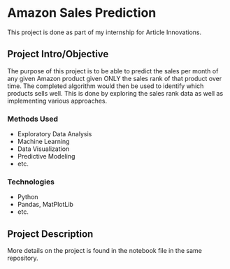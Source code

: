 # Amazon Sales Prediction
This project is done as part of my internship for Article Innovations.

## Project Intro/Objective
The purpose of this project is to be able to predict the sales per month of any given Amazon product given ONLY the sales rank of that product over time.
The completed algorithm would then be used to identify which products sells well. This is done by exploring the sales rank data as well as implementing various approaches.

### Methods Used
* Exploratory Data Analysis
* Machine Learning
* Data Visualization
* Predictive Modeling
* etc.

### Technologies
* Python
* Pandas, MatPlotLib
* etc. 

## Project Description
More details on the project is found in the notebook file in the same repository.

